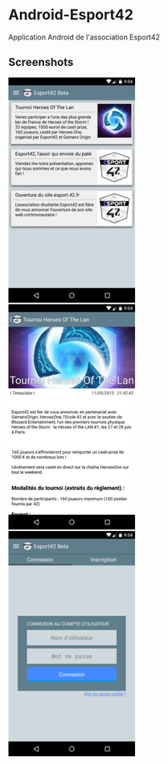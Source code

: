 # Android-Esport42
Application Android de l'association Esport42
## Screenshots
<img src="/misc/home.png" alt="alt text" width="50%" height="50%">    <img src="/misc/article.png" alt="alt text" width="50%" height="50%">    <img src="/misc/login.png" alt="alt text" width="50%" height="50%">
